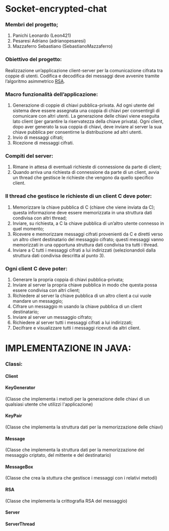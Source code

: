 # Socket-encrypted-chat
### Membri del progetto;
1. Panichi Leonardo (Leon421)
2. Pesaresi Adriano (adrianopesaresi)
3. Mazzaferro Sebastiano (SebastianoMazzaferro)

### Obiettivo del progetto:
Realizzazione un’applicazione client-server per la comunicazione cifrata tra coppie di utenti. Codifica e decodifica dei messaggi deve avvenire tramite l’algoritmo asimmetrico [RSA](https://it.wikipedia.org/wiki/RSA_(crittografia)).
### Macro funzionalità dell’applicazione:
1. Generazione di coppie di chiavi pubblica-privata. Ad ogni utente del sistema deve essere
   assegnata una coppia di chiavi per consentirgli di comunicare con altri utenti. La generazione
   delle chiavi viene eseguita lato client (per garantire la riservatezza della chiave privata). Ogni
   client, dopo aver generato la sua coppia di chiavi, deve inviare al server la sua chiave pubblica
   per consentirne la distribuzione ad altri utenti.
2. Invio di messaggi cifrati;
3. Ricezione di messaggi cifrati.

### Compiti del server:
1. Rimane in attesa di eventuali richieste di connessione da parte di client;
2. Quando arriva una richiesta di connessione da parte di un client, avvia un thread che gestisce
   le richieste che vengono da quello specifico client.

### Il thread che gestisce le richieste di un client C deve poter:
1. Memorizzare la chiave pubblica di C (chiave che viene inviata da C); questa informazione deve
   essere memorizzata in una struttura dati condivisa con altri thread;
2. Inviare, su richiesta, a C la chiave pubblica di un’altro utente connesso in quel momento;
3. Ricevere e memorizzare messaggi cifrati provenienti da C e diretti verso un altro client
   destinatario del messaggio cifrato; questi messaggi vanno memorizzati in una opportuna
   struttura dati condivisa tra tutti i thread.
4. Inviare a C tutti i messaggi cifrati a lui indirizzati (selezionandoli dalla struttura dati condivisa
   descritta al punto 3).

### Ogni client C deve poter:
1. Generare la propria coppia di chiavi pubblica-privata;
2. Inviare al server la propria chiave pubblica in modo che questa possa essere condivisa con
   altri client;
3. Richiedere al server la chiave pubblica di un altro client a cui vuole mandare un messaggio;
4. Cifrare un messaggio m usando la chiave pubblica di un client destinatario;
5. Inviare al server un messaggio cifrato;
6. Richiedere al server tutti i messaggi cifrati a lui indirizzati;
7. Decifrare e visualizzare tutti i messaggi ricevuti da altri client.

# IMPLEMENTAZIONE IN JAVA:
### Classi:
#### Client

#### KeyGenerator
(Classe che implementa i metodi per la generazione delle chiavi di un qualsiasi utente che utilizzi l'applicazione)

#### KeyPair
(Classe che implementa la struttura dati per la memorizzazione delle chiavi)

#### Message
(Classe che implementa la struttura dati per la memorizzazione del messaggio criptato, del mittente e del destinatario)

#### MessageBox
(Classe che crea la stuttura che gestisce i messaggi con i relativi metodi)

#### RSA
(Classe che implementa la crittografia RSA del messaggio) 

#### Server

#### ServerThread

